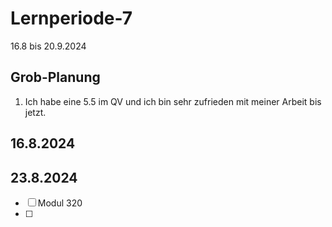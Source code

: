 # Lernperiode-7
 
16.8 bis 20.9.2024
 
## Grob-Planung
 
1. Ich habe eine 5.5 im QV und ich bin sehr zufrieden mit meiner Arbeit bis jetzt.
 
## 16.8.2024
 
 
## 23.8.2024
 
- [ ] Modul 320
- [ ]

